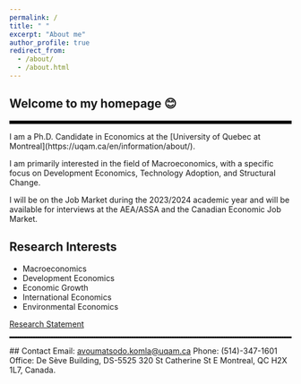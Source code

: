 ```yaml
---
permalink: /
title: " "
excerpt: "About me"
author_profile: true
redirect_from: 
  - /about/
  - /about.html
---
```

## Welcome to my homepage 😊
<hr style="border-top: 5px solid #000;">
 I am a Ph.D. Candidate in Economics at the [University of Quebec at Montreal](https://uqam.ca/en/information/about/). 

 I am primarily interested in the field of Macroeconomics, with a specific focus on Development Economics, Technology Adoption, and Structural Change.

 I will be on the Job Market during the 2023/2024 academic year and will be available for interviews at the AEA/ASSA and the Canadian Economic Job Market.

## Research Interests
* Macroeconomics
* Development Economics
* Economic Growth
* International Economics
* Environmental Economics
  
[Research Statement](http://avoumatsodo.github.io/files/research_statement.pdf)

<hr style="border-top: 2px dotted #000;">
## Contact
Email: <a href="mailto:avoumatsodo.komla@uqam.ca">avoumatsodo.komla@uqam.ca</a>  
Phone: (514)-347-1601  
Office: De Sève Building, DS-5525  
320 St Catherine St E  
Montreal, QC H2X 1L7, Canada.  

